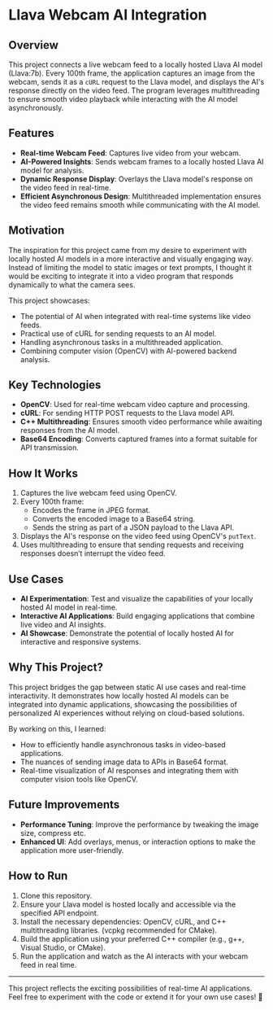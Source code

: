 # Llava Webcam AI Integration

## Overview
This project connects a live webcam feed to a locally hosted Llava AI model (Llava:7b). Every 100th frame, the application captures an image from the webcam, sends it as a `cURL` request to the Llava model, and displays the AI's response directly on the video feed. The program leverages multithreading to ensure smooth video playback while interacting with the AI model asynchronously.

## Features
- **Real-time Webcam Feed**: Captures live video from your webcam.
- **AI-Powered Insights**: Sends webcam frames to a locally hosted Llava AI model for analysis.
- **Dynamic Response Display**: Overlays the Llava model's response on the video feed in real-time.
- **Efficient Asynchronous Design**: Multithreaded implementation ensures the video feed remains smooth while communicating with the AI model.

## Motivation
The inspiration for this project came from my desire to experiment with locally hosted AI models in a more interactive and visually engaging way. Instead of limiting the model to static images or text prompts, I thought it would be exciting to integrate it into a video program that responds dynamically to what the camera sees.

This project showcases:
- The potential of AI when integrated with real-time systems like video feeds.
- Practical use of cURL for sending requests to an AI model.
- Handling asynchronous tasks in a multithreaded application.
- Combining computer vision (OpenCV) with AI-powered backend analysis.

## Key Technologies
- **OpenCV**: Used for real-time webcam video capture and processing.
- **cURL**: For sending HTTP POST requests to the Llava model API.
- **C++ Multithreading**: Ensures smooth video performance while awaiting responses from the AI model.
- **Base64 Encoding**: Converts captured frames into a format suitable for API transmission.

## How It Works
1. Captures the live webcam feed using OpenCV.
2. Every 100th frame:
   - Encodes the frame in JPEG format.
   - Converts the encoded image to a Base64 string.
   - Sends the string as part of a JSON payload to the Llava API.
3. Displays the AI's response on the video feed using OpenCV's `putText`.
4. Uses multithreading to ensure that sending requests and receiving responses doesn’t interrupt the video feed.

## Use Cases
- **AI Experimentation**: Test and visualize the capabilities of your locally hosted AI model in real-time.
- **Interactive AI Applications**: Build engaging applications that combine live video and AI insights.
- **AI Showcase**: Demonstrate the potential of locally hosted AI for interactive and responsive systems.

## Why This Project?
This project bridges the gap between static AI use cases and real-time interactivity. It demonstrates how locally hosted AI models can be integrated into dynamic applications, showcasing the possibilities of personalized AI experiences without relying on cloud-based solutions.

By working on this, I learned:
- How to efficiently handle asynchronous tasks in video-based applications.
- The nuances of sending image data to APIs in Base64 format.
- Real-time visualization of AI responses and integrating them with computer vision tools like OpenCV.

## Future Improvements
- **Performance Tuning**: Improve the performance by tweaking the image size, compress etc. 
- **Enhanced UI**: Add overlays, menus, or interaction options to make the application more user-friendly.

## How to Run
1. Clone this repository.
2. Ensure your Llava model is hosted locally and accessible via the specified API endpoint.
3. Install the necessary dependencies: OpenCV, cURL, and C++ multithreading libraries. (vcpkg recommended for CMake).
4. Build the application using your preferred C++ compiler (e.g., g++, Visual Studio, or CMake).
5. Run the application and watch as the AI interacts with your webcam feed in real time.

---

This project reflects the exciting possibilities of real-time AI applications. Feel free to experiment with the code or extend it for your own use cases! 🚀
